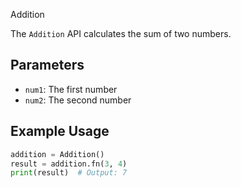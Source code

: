Addition

The `Addition` API calculates the sum of two numbers.

## Parameters

* `num1`: The first number
* `num2`: The second number

## Example Usage

```python  
addition = Addition()  
result = addition.fn(3, 4)  
print(result)  # Output: 7 
```